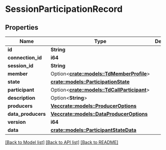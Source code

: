 # SessionParticipationRecord

## Properties

Name | Type | Description | Notes
------------ | ------------- | ------------- | -------------
**id** | **String** |  | 
**connection_id** | **i64** |  | 
**session_id** | **String** |  | 
**member** | Option<[**crate::models::TdMemberProfile**](TD_MemberProfile.md)> |  | [optional]
**state** | [**crate::models::ParticipationState**](ParticipationState.md) |  | 
**participant** | Option<[**crate::models::TdCallParticipant**](TD_CallParticipant.md)> |  | [optional]
**description** | Option<**String**> |  | [optional]
**producers** | [**Vec<crate::models::ProducerOptions>**](ProducerOptions.md) |  | 
**data_producers** | [**Vec<crate::models::DataProducerOptions>**](DataProducerOptions.md) |  | 
**version** | **i64** |  | 
**data** | [**crate::models::ParticipantStateData**](ParticipantStateData.md) |  | 

[[Back to Model list]](../README.md#documentation-for-models) [[Back to API list]](../README.md#documentation-for-api-endpoints) [[Back to README]](../README.md)


